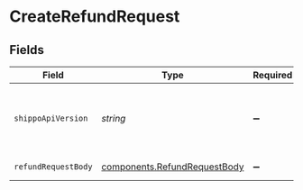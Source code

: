 # CreateRefundRequest


## Fields

| Field                                                                        | Type                                                                         | Required                                                                     | Description                                                                  | Example                                                                      |
| ---------------------------------------------------------------------------- | ---------------------------------------------------------------------------- | ---------------------------------------------------------------------------- | ---------------------------------------------------------------------------- | ---------------------------------------------------------------------------- |
| `shippoApiVersion`                                                           | *string*                                                                     | :heavy_minus_sign:                                                           | String used to pick a non-default API version to use                         | 2018-02-08                                                                   |
| `refundRequestBody`                                                          | [components.RefundRequestBody](../../models/components/refundrequestbody.md) | :heavy_minus_sign:                                                           | Refund details                                                               |                                                                              |
